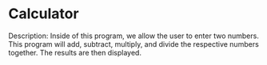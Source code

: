 # Calculator
Description:
Inside of this program, we allow the user to enter two numbers. 
This program will add, subtract, multiply, 
and divide the respective numbers together. 
The results are then displayed.
